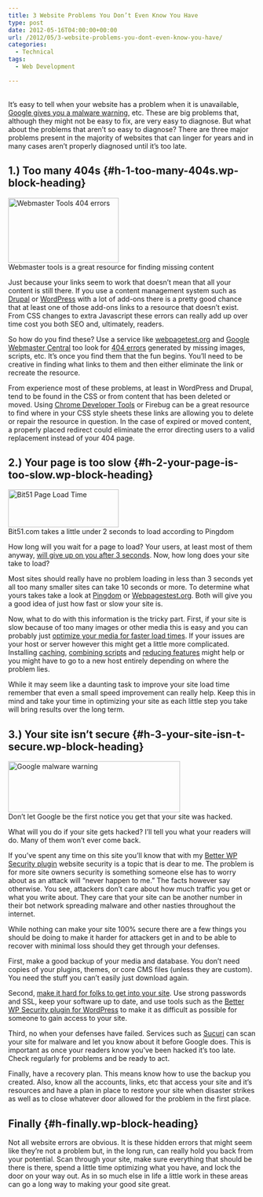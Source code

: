 ```yaml
---
title: 3 Website Problems You Don’t Even Know You Have
type: post
date: 2012-05-16T04:00:00+00:00
url: /2012/05/3-website-problems-you-dont-even-know-you-have/
categories:
  - Technical
tags:
  - Web Development

---
```

<p class="has-text-align-center">
  <br />It’s easy to tell when your website has a problem when it is unavailable, <a title="Results labeled "This site may harm your computer" " href="http://support.google.com/websearch/bin/answer.py?hl=en&answer=45449" target="_blank" rel="noopener noreferrer">Google gives you a malware warning</a>, etc. These are big problems that, although they might not be easy to fix, are very easy to diagnose. But what about the problems that aren’t so easy to diagnose? There are three major problems present in the majority of websites that can linger for years and in many cases aren’t properly diagnosed until it’s too late.
</p>

## 1.) Too many 404s {#h-1-too-many-404s.wp-block-heading}

<p class="has-text-align-center">
  <img loading="lazy" decoding="async" title="Webmaster Tools 404 errors" width="225" height="132" class="size-medium wp-image-4226    " src="/images/2012/05/webmaster-tools-404-errors-225x132-1.jpg" alt="Webmaster Tools 404 errors" /><br />Webmaster tools is a great resource for finding missing content
</p>

Just because your links seem to work that doesn’t mean that all your content is still there. If you use a content management system such as <a title="Drupal" href="http://drupal.org" target="_blank" rel="noopener noreferrer">Drupal</a> or <a title="WordPress.org" href="http://wordpress.org" target="_blank" rel="noopener noreferrer">WordPress</a> with a lot of add-ons there is a pretty good chance that at least one of those add-ons links to a resource that doesn’t exist. From CSS changes to extra Javascript these errors can really add up over time cost you both SEO and, ultimately, readers.

So how do you find these? Use a service like <a title="Webpagetest.org" href="http://webpagetest.org" target="_blank" rel="noopener noreferrer">webpagetest.org</a> and <a title="Google Webmaster Central" href="http://www.google.com/webmasters/" target="_blank" rel="noopener noreferrer">Google Webmaster Central</a> too look for <a title="404 on Wikipedia" href="http://en.wikipedia.org/wiki/HTTP_404" target="_blank" rel="noopener noreferrer">404 errors</a> generated by missing images, scripts, etc. It’s once you find them that the fun begins. You’ll need to be creative in finding what links to them and then either eliminate the link or recreate the resource.

From experience most of these problems, at least in WordPress and Drupal, tend to be found in the CSS or from content that has been deleted or moved. Using <a title="Chrome Developer Tools overview" href="https://developer.chrome.com/devtools/index" target="_blank" rel="noopener noreferrer">Chrome Developer Tools</a> or Firebug can be a great resource to find where in your CSS style sheets these links are allowing you to delete or repair the resource in question. In the case of expired or moved content, a properly placed redirect could eliminate the error directing users to a valid replacement instead of your 404 page.

## 2.) Your page is too slow {#h-2-your-page-is-too-slow.wp-block-heading}

<p class="has-text-align-center">
  <img loading="lazy" decoding="async" title="Bit51 Page Load Time" width="225" height="77" class="size-medium wp-image-4227 " src="/images/2012/05/bit51-page-load-time-225x77-1.jpg" alt="Bit51 Page Load Time" /><br />Bit51.com takes a little under 2 seconds to load according to Pingdom
</p>

How long will you wait for a page to load? Your users, at least most of them anyway, <a title="Web Site Loading Speeds and Traffic Issues - PPC Blog" href="http://ppc.org/web-site-loading-speeds-and-traffic-issues/" target="_blank" rel="noopener noreferrer">will give up on you after 3 seconds</a>. Now, how long does your site take to load?

Most sites should really have no problem loading in less than 3 seconds yet all too many smaller sites can take 10 seconds or more. To determine what yours takes take a look at <a title="Pingdom tools" href="http://tools.pingdom.com/fpt/" target="_blank" rel="noopener noreferrer">Pingdom</a> or <a title="WebPageTest.org" href="http://webpagetest.org" target="_blank" rel="noopener noreferrer">Webpagestest.org</a>. Both will give you a good idea of just how fast or slow your site is.

Now, what to do with this information is the tricky part. First, if your site is slow because of too many images or other media this is easy and you can probably just <a title="8 Excellent Tools for Optimizing Your Images - SixRevisions.com" href="http://sixrevisions.com/tools/8-excellent-tools-for-optimizing-your-images/" target="_blank" rel="noopener noreferrer">optimize your media for faster load times</a>. If your issues are your host or server however this might get a little more complicated. Installing [caching][1], [combining scripts][2] and [reducing features][3] might help or you might have to go to a new host entirely depending on where the problem lies.

While it may seem like a daunting task to improve your site load time remember that even a small speed improvement can really help. Keep this in mind and take your time in optimizing your site as each little step you take will bring results over the long term.

## 3.) Your site isn’t secure {#h-3-your-site-isn-t-secure.wp-block-heading}

<p class="has-text-align-center">
  <img loading="lazy" decoding="async" title="Google malware warning" width="350" height="104" class="size-large wp-image-4228  " src="/images/2012/05/google-malware-warning-350x104-1.jpg" alt="Google malware warning " /><br />Don’t let Google be the first notice you get that your site was hacked.
</p>

What will you do if your site gets hacked? I’ll tell you what your readers will do. Many of them won’t ever come back.

If you’ve spent any time on this site you’ll know that with my [Better WP Security plugin][4] website security is a topic that is dear to me. The problem is for more site owners security is something someone else has to worry about as an attack will “never happen to me.”  The facts however say otherwise. You see, attackers don’t care about how much traffic you get or what you write about. They care that your site can be another number in their bot network spreading malware and other nasties throughout the internet.

While nothing can make your site 100% secure there are a few things you should be doing to make it harder for attackers get in and to be able to recover with minimal loss should they get through your defenses.

First, make a good backup of your media and database. You don’t need copies of your plugins, themes, or core CMS files (unless they are custom). You need the stuff you can’t easily just download again.

Second, [make it hard for folks to get into your site][5]. Use strong passwords and SSL, keep your software up to date, and use tools such as the [Better WP Security plugin for WordPress][4] to make it as difficult as possible for someone to gain access to your site.

Third, no when your defenses have failed. Services such as <a title="Securi Sitecheck" href="http://sitecheck.sucuri.net/scanner/" target="_blank" rel="noopener noreferrer">Sucuri</a> can scan your site for malware and let you know about it before Google does. This is important as once your readers know you’ve been hacked it’s too late. Check regularly for problems and be ready to act.

Finally, have a recovery plan. This means know how to use the backup you created. Also, know all the accounts, links, etc that access your site and it’s resources and have a plan in place to restore your site when disaster strikes as well as to close whatever door allowed for the problem in the first place.

## Finally {#h-finally.wp-block-heading}

Not all website errors are obvious. It is these hidden errors that might seem like they’re not a problem but, in the long run, can really hold you back from your potential. Scan through your site, make sure everything that should be there is there, spend a little time optimizing what you have, and lock the door on your way out. As in so much else in life a little work in these areas can go a long way to making your good site great.

 [1]: /2011/03/why-your-small-site-needs-caching-2/
 [2]: /2011/04/prepare-your-wordpress-theme-to-be-minified/
 [3]: /2012/02/does-your-blog-have-too-many-features/
 [4]: https://wordpress.org/plugins/better-wp-security/ "Better WP Security"
 [5]: /2011/08/the-3-most-important-ways-to-keep-your-website-safe/